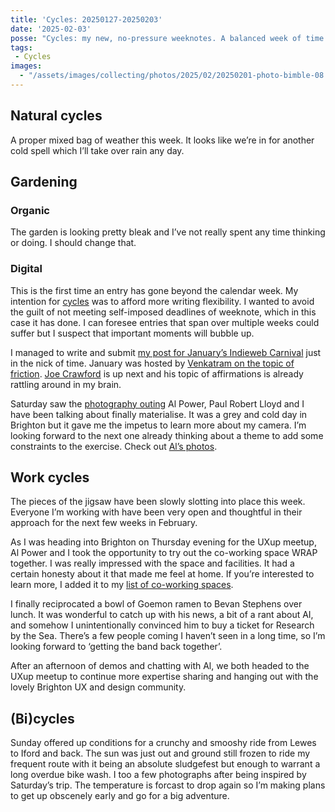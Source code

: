 ```yaml
---
title: 'Cycles: 20250127-20250203'
date: '2025-02-03'
posse: "Cycles: my new, no-pressure weeknotes. A balanced week of time opposite and away from the keyboard."
tags:
 - Cycles
images:
  - "/assets/images/collecting/photos/2025/02/20250201-photo-bimble-08.jpg"
---
```


## Natural cycles

A proper mixed bag of weather this week. It looks like we’re in for another cold spell which I’ll take over rain any day.

## Gardening

### Organic

The garden is looking pretty bleak and I’ve not really spent any time thinking or doing. I should change that.

### Digital

This is the first time an entry has gone beyond the calendar week. My intention for [cycles](/collecting/cycles/) was to afford more writing flexibility. I wanted to avoid the guilt of not meeting self-imposed deadlines of weeknote, which in this case it has done. I can foresee entries that span over multiple weeks could suffer but I suspect that important moments will bubble up.

I managed to write and submit [my post for January’s Indieweb Carnival](https://benjamin.parry.is/writing/2025/01/indieweb-carnival-friction/) just in the nick of time. January was hosted by [Venkatram on the topic of friction](https://vhbelvadi.com/indieweb-carnival-friction). [Joe Crawford](https://artlung.com) is up next and his topic of affirmations is already rattling around in my brain.

Saturday saw the [photography outing](/collecting/photos/2025/02/brighon-photography-bimble/) Al Power, Paul Robert Lloyd and I have been talking about finally materialise. It was a grey and cold day in Brighton but it gave me the impetus to learn more about my camera. I’m looking forward to the next one already thinking about a theme to add some constraints to the exercise. Check out [Al’s photos](https://www.alpower.com/photos/camera-wander-on-a-grey-day).

## Work cycles

The pieces of the jigsaw have been slowly slotting into place this week. Everyone I’m working with have been very open and thoughtful in their approach for the next few weeks in February.

As I was heading into Brighton on Thursday evening for the UXup meetup, Al Power and I took the opportunity to try out the co-working space WRAP together. I was really impressed with the space and facilities. It had a certain honesty about it that made me feel at home. If you’re interested to learn more, I added it to my [list of co-working spaces](https://benjamin.parry.is/collecting/lists/co-working-spaces/).

I finally reciprocated a bowl of Goemon ramen to Bevan Stephens over lunch. It was wonderful to catch up with his news, a bit of a rant about AI, and somehow I unintentionally convinced him to buy a ticket for Research by the Sea. There’s a few people coming I haven’t seen in a long time, so I’m looking forward to ‘getting the band back together’.

After an afternoon of demos and chatting with Al, we both headed to the UXup meetup to continue more expertise sharing and hanging out with the lovely Brighton UX and design community.

## (Bi)cycles

Sunday offered up conditions for a crunchy and smooshy ride from Lewes to Iford and back. The sun was just out and ground still frozen to ride my frequent route with it being an absolute sludgefest but enough to warrant a long overdue bike wash. I too a few photographs after being inspired by Saturday’s trip. The temperature is forcast to drop again so I’m making plans to get up obscenely early and go for a big adventure.